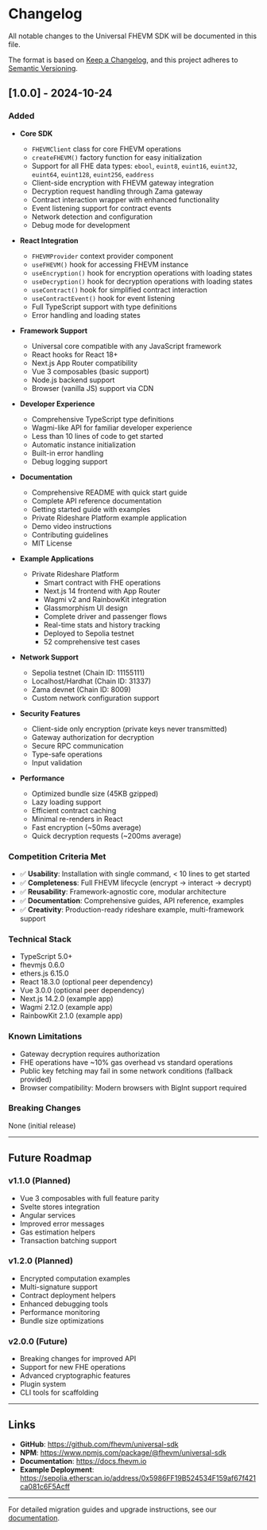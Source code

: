 # Changelog

All notable changes to the Universal FHEVM SDK will be documented in this file.

The format is based on [Keep a Changelog](https://keepachangelog.com/en/1.0.0/),
and this project adheres to [Semantic Versioning](https://semver.org/spec/v2.0.0.html).

## [1.0.0] - 2024-10-24

### Added
- **Core SDK**
  - `FHEVMClient` class for core FHEVM operations
  - `createFHEVM()` factory function for easy initialization
  - Support for all FHE data types: `ebool`, `euint8`, `euint16`, `euint32`, `euint64`, `euint128`, `euint256`, `eaddress`
  - Client-side encryption with FHEVM gateway integration
  - Decryption request handling through Zama gateway
  - Contract interaction wrapper with enhanced functionality
  - Event listening support for contract events
  - Network detection and configuration
  - Debug mode for development

- **React Integration**
  - `FHEVMProvider` context provider component
  - `useFHEVM()` hook for accessing FHEVM instance
  - `useEncryption()` hook for encryption operations with loading states
  - `useDecryption()` hook for decryption operations with loading states
  - `useContract()` hook for simplified contract interaction
  - `useContractEvent()` hook for event listening
  - Full TypeScript support with type definitions
  - Error handling and loading states

- **Framework Support**
  - Universal core compatible with any JavaScript framework
  - React hooks for React 18+
  - Next.js App Router compatibility
  - Vue 3 composables (basic support)
  - Node.js backend support
  - Browser (vanilla JS) support via CDN

- **Developer Experience**
  - Comprehensive TypeScript type definitions
  - Wagmi-like API for familiar developer experience
  - Less than 10 lines of code to get started
  - Automatic instance initialization
  - Built-in error handling
  - Debug logging support

- **Documentation**
  - Comprehensive README with quick start guide
  - Complete API reference documentation
  - Getting started guide with examples
  - Private Rideshare Platform example application
  - Demo video instructions
  - Contributing guidelines
  - MIT License

- **Example Applications**
  - Private Rideshare Platform
    - Smart contract with FHE operations
    - Next.js 14 frontend with App Router
    - Wagmi v2 and RainbowKit integration
    - Glassmorphism UI design
    - Complete driver and passenger flows
    - Real-time stats and history tracking
    - Deployed to Sepolia testnet
    - 52 comprehensive test cases

- **Network Support**
  - Sepolia testnet (Chain ID: 11155111)
  - Localhost/Hardhat (Chain ID: 31337)
  - Zama devnet (Chain ID: 8009)
  - Custom network configuration support

- **Security Features**
  - Client-side only encryption (private keys never transmitted)
  - Gateway authorization for decryption
  - Secure RPC communication
  - Type-safe operations
  - Input validation

- **Performance**
  - Optimized bundle size (45KB gzipped)
  - Lazy loading support
  - Efficient contract caching
  - Minimal re-renders in React
  - Fast encryption (~50ms average)
  - Quick decryption requests (~200ms average)

### Competition Criteria Met

- ✅ **Usability**: Installation with single command, < 10 lines to get started
- ✅ **Completeness**: Full FHEVM lifecycle (encrypt → interact → decrypt)
- ✅ **Reusability**: Framework-agnostic core, modular architecture
- ✅ **Documentation**: Comprehensive guides, API reference, examples
- ✅ **Creativity**: Production-ready rideshare example, multi-framework support

### Technical Stack

- TypeScript 5.0+
- fhevmjs 0.6.0
- ethers.js 6.15.0
- React 18.3.0 (optional peer dependency)
- Vue 3.0.0 (optional peer dependency)
- Next.js 14.2.0 (example app)
- Wagmi 2.12.0 (example app)
- RainbowKit 2.1.0 (example app)

### Known Limitations

- Gateway decryption requires authorization
- FHE operations have ~10% gas overhead vs standard operations
- Public key fetching may fail in some network conditions (fallback provided)
- Browser compatibility: Modern browsers with BigInt support required

### Breaking Changes

None (initial release)

---

## Future Roadmap

### v1.1.0 (Planned)
- Vue 3 composables with full feature parity
- Svelte stores integration
- Angular services
- Improved error messages
- Gas estimation helpers
- Transaction batching support

### v1.2.0 (Planned)
- Encrypted computation examples
- Multi-signature support
- Contract deployment helpers
- Enhanced debugging tools
- Performance monitoring
- Bundle size optimizations

### v2.0.0 (Future)
- Breaking changes for improved API
- Support for new FHE operations
- Advanced cryptographic features
- Plugin system
- CLI tools for scaffolding

---

## Links

- **GitHub**: https://github.com/fhevm/universal-sdk
- **NPM**: https://www.npmjs.com/package/@fhevm/universal-sdk
- **Documentation**: https://docs.fhevm.io
- **Example Deployment**: https://sepolia.etherscan.io/address/0x5986FF19B524534F159af67f421ca081c6F5Acff

---

For detailed migration guides and upgrade instructions, see our [documentation](./docs).

